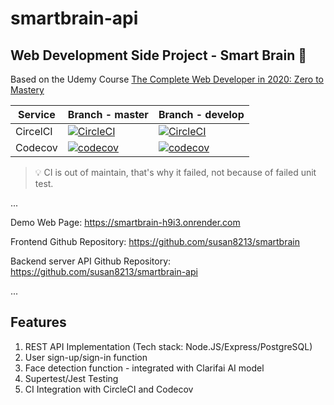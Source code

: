 # smartbrain-api

Web Development Side Project - Smart Brain 🧠
-
Based on the Udemy Course [The Complete Web Developer in 2020: Zero to Mastery](https://www.udemy.com/course/the-complete-web-developer-zero-to-mastery/)


|Service|Branch - master|Branch - develop|
|---|---|---|
|CircelCI|[![CircleCI](https://circleci.com/gh/susan8213/smartbrain-api/tree/master.svg?style=svg)](https://circleci.com/gh/susan8213/smartbrain-api/tree/master)|[![CircleCI](https://circleci.com/gh/susan8213/smartbrain-api/tree/master.svg?style=svg)](https://circleci.com/gh/susan8213/smartbrain-api/tree/master)
|Codecov|[![codecov](https://codecov.io/github/susan8213/smartbrain-api/coverage.svg?branch=master)](https://codecov.io/gh/susan8213/smartbrain-api)|[![codecov](https://codecov.io/github/susan8213/smartbrain-api/coverage.svg?branch=develop)](https://codecov.io/gh/susan8213/smartbrain-api)

> 💡 CI is out of maintain, that's why it failed, not because of failed unit test.

...

Demo Web Page: https://smartbrain-h9i3.onrender.com

Frontend Github Repository: https://github.com/susan8213/smartbrain

Backend server API Github Repository: https://github.com/susan8213/smartbrain-api

...

## Features

1. REST API Implementation (Tech stack: Node.JS/Express/PostgreSQL)
2. User sign-up/sign-in function
3. Face detection function - integrated with Clarifai AI model
4. Supertest/Jest Testing
5. CI Integration with CircleCI and Codecov
